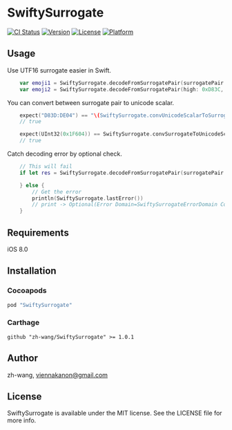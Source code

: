 # SwiftySurrogate

[![CI Status](http://img.shields.io/travis/zh-wang/SwiftySurrogate.svg?style=flat)](https://travis-ci.org/zh-wang/SwiftySurrogate)
[![Version](https://img.shields.io/cocoapods/v/SwiftySurrogate.svg?style=flat)](http://cocoapods.org/pods/SwiftySurrogate)
[![License](https://img.shields.io/cocoapods/l/SwiftySurrogate.svg?style=flat)](http://cocoapods.org/pods/SwiftySurrogate)
[![Platform](https://img.shields.io/cocoapods/p/SwiftySurrogate.svg?style=flat)](http://cocoapods.org/pods/SwiftySurrogate)

## Usage

Use UTF16 surrogate easier in Swift.

```swift
    var emoji1 = SwiftySurrogate.decodeFromSurrogatePair(surrogatePair: "D83D:DCC9")
    var emoji2 = SwiftySurrogate.decodeFromSurrogatePair(high: 0xD83C, low: 0xDF80)
```

You can convert between surrogate pair to unicode scalar.

```swift
    expect("D83D:DE04") == "\(SwiftySurrogate.convUnicodeScalarToSurrogatePair(0x1F604).0!.hexExpression()):\(SwiftySurrogate.convUnicodeScalarToSurrogatePair(0x1F604).1!.hexExpression())"
    // true

    expect(UInt32(0x1F604)) == SwiftySurrogate.convSurrogateToUnicodeScalar("D83D:DE04")
    // true
```

Catch decoding error by optional check.

```swift
    // This will fail
    if let res = SwiftySurrogate.decodeFromSurrogatePair(surrogatePair: "FFFF:DE04") {

    } else {
        // Get the error
        println(SwiftySurrogate.lastError())
        // print -> Optional(Error Domain=SwiftySurrogateErrorDomain Code=504 "High Surrogates (FFFF) must be less than 0xDBFF" 
    }
```

## Requirements

iOS 8.0

## Installation

### Cocoapods
```ruby
pod "SwiftySurrogate"
```

### Carthage

```
github "zh-wang/SwiftySurrogate" >= 1.0.1
```

## Author

zh-wang, viennakanon@gmail.com

## License

SwiftySurrogate is available under the MIT license. See the LICENSE file for more info.
